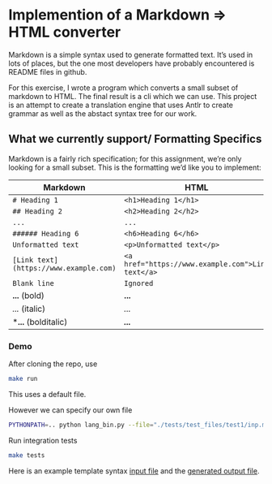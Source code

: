 # Implemention of a Markdown => HTML converter

Markdown is a simple syntax used to generate formatted text. It’s used in lots
of places, but the one most developers have probably encountered is README
files in github.

For this exercise, I wrote a program which converts a small
subset of markdown to HTML. The final result is a cli which we can use.
This project is an attempt to create a translation engine
that uses Antlr to create grammar as well as the abstact syntax tree for our work.

## What we currently support/ Formatting Specifics

Markdown is a fairly rich specification; for this assignment, we’re only
looking for a small subset. This is the formatting we’d like you to implement:

| Markdown                               | HTML                                              |
| -------------------------------------- | ------------------------------------------------- |
| `# Heading 1`                          | `<h1>Heading 1</h1>`                              |
| `## Heading 2`                         | `<h2>Heading 2</h2>`                              |
| `...`                                  | `...`                                             |
| `###### Heading 6`                     | `<h6>Heading 6</h6>`                              |
| `Unformatted text`                     | `<p>Unformatted text</p>`                         |
| `[Link text](https://www.example.com)` | `<a href="https://www.example.com">Link text</a>` |
| `Blank line`                           | `Ignored`                                         |
| **...**  (bold)                        |  <strong>...</strong>                             |
| *...*     (italic)                     |  <i>...</i>                                       |
| ***...**     (bolditalic)              |  <strong><i>...</i></strong>                      |

### Demo

After cloning the repo, use
```bash
make run
```
This uses a default file.

However we can specify our own file

```bash
PYTHONPATH=.. python lang_bin.py --file="./tests/test_files/test1/inp.md"
```

Run integration tests
```bash
make tests
```

Here is an example template syntax [input file](./tests/test_files/test1/inp.md)
and the [generated output file](./out.html).
